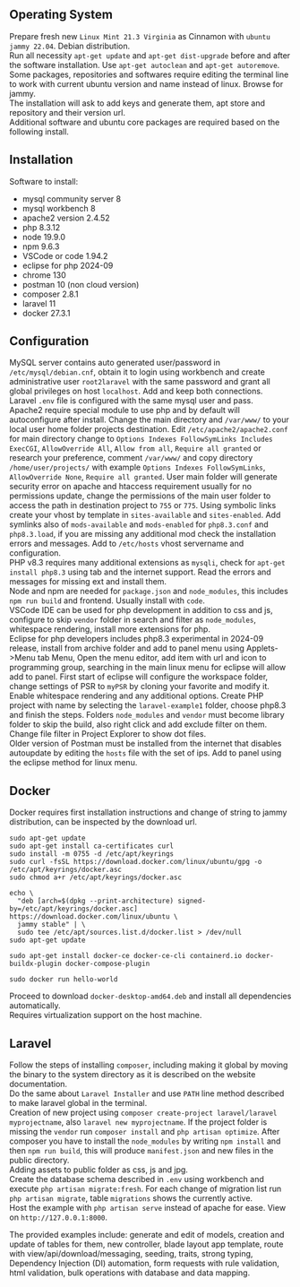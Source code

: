 ## Operating System

Prepare fresh new `Linux Mint 21.3 Virginia` as Cinnamon with `ubuntu jammy 22.04`. Debian distribution.  
Run all necessity `apt-get update` and `apt-get dist-upgrade` before and after the software installation. Use `apt-get autoclean` and `apt-get autoremove`.  
Some packages, repositories and softwares require editing the terminal line to work with current ubuntu version and name instead of linux. Browse for jammy.  
The installation will ask to add keys and generate them, apt store and repository and their version url.  
Additional software and ubuntu core packages are required based on the following install.  

## Installation

Software to install:  
- mysql community server 8  
- mysql workbench 8  
- apache2 version 2.4.52  
- php 8.3.12  
- node 19.9.0  
- npm 9.6.3  
- VSCode or code 1.94.2  
- eclipse for php 2024-09  
- chrome 130  
- postman 10 (non cloud version)  
- composer 2.8.1  
- laravel 11  
- docker 27.3.1  

## Configuration

MySQL server contains auto generated user/password in `/etc/mysql/debian.cnf`, obtain it to login using workbench and create administrative user `root2laravel` with the same password and grant all global privileges on host `localhost`. Add and keep both connections. Laravel `.env` file is configured with the same mysql user and pass.  
Apache2 require special module to use php and by default will autoconfigure after install. Change the main directory and `/var/www/` to your local user home folder projects destination. Edit `/etc/apache2/apache2.conf` for main directory change to `Options Indexes FollowSymLinks Includes ExecCGI`, `AllowOverride All`, `Allow from all`, `Require all granted` or research your preference, comment `/var/www/` and copy directory `/home/user/projects/` with example `Options Indexes FollowSymLinks`, `AllowOverride None`, `Require all granted`. User main folder will generate security error on apache and htaccess requirement usually for no permissions update, change the permissions of the main user folder to access the path in destination project to `755` or `775`. Using symbolic links create your vhost by template in `sites-available` and `sites-enabled`. Add symlinks also of `mods-available` and `mods-enabled` for `php8.3.conf` and `php8.3.load`, if you are missing any additional mod check the installation errors and messages. Add to `/etc/hosts` vhost servername and configuration.  
PHP v8.3 requires many additional extensions as `mysqli`, check for `apt-get install php8.3` using tab and the internet support. Read the errors and messages for missing ext and install them.  
Node and npm are needed for `package.json` and `node_modules`, this includes `npm run build` and frontend. Usually install with `code`.  
VSCode IDE can be used for php development in addition to css and js, configure to skip `vendor` folder in search and filter as `node_modules`, whitespace rendering, install more extensions for php.  
Eclipse for php developers includes php8.3 experimental in 2024-09 release, install from archive folder and add to panel menu using Applets->Menu tab Menu, Open the menu editor, add item with url and icon to programming group, searching in the main linux menu for eclipse will allow add to panel. First start of eclipse will configure the workspace folder, change settings of PSR to `myPSR` by cloning your favorite and modify it. Enable whitespace rendering and any additional options. Create PHP project with name by selecting the `laravel-example1` folder, choose php8.3 and finish the steps. Folders `node_modules` and `vendor` must become library folder to skip the build, also right click and add exclude filter on them. Change file filter in Project Explorer to show dot files.  
Older version of Postman must be installed from the internet that disables autoupdate by editing the `hosts` file with the set of ips. Add to panel using the eclipse method for linux menu.  

## Docker

Docker requires first installation instructions and change of string to jammy distribution, can be inspected by the download url.  

```
sudo apt-get update
sudo apt-get install ca-certificates curl
sudo install -m 0755 -d /etc/apt/keyrings
sudo curl -fsSL https://download.docker.com/linux/ubuntu/gpg -o /etc/apt/keyrings/docker.asc
sudo chmod a+r /etc/apt/keyrings/docker.asc

echo \
  "deb [arch=$(dpkg --print-architecture) signed-by=/etc/apt/keyrings/docker.asc] https://download.docker.com/linux/ubuntu \
  jammy stable" | \
  sudo tee /etc/apt/sources.list.d/docker.list > /dev/null
sudo apt-get update

sudo apt-get install docker-ce docker-ce-cli containerd.io docker-buildx-plugin docker-compose-plugin

sudo docker run hello-world
```

Proceed to download `docker-desktop-amd64.deb` and install all dependencies automatically.  
Requires virtualization support on the host machine.  

## Laravel

Follow the steps of installing `composer`, including making it global by moving the binary to the system directory as it is described on the website documentation.  
Do the same about `Laravel Installer` and use `PATH` line method described to make laravel global in the terminal.  
Creation of new project using `composer create-project laravel/laravel myprojectname`, also `laravel new myprojectname`. If the project folder is missing the `vendor` run `composer install` and `php artisan optimize`. After composer you have to install the `node_modules` by writing `npm install` and then `npm run build`, this will produce `manifest.json` and new files in the public directory.  
Adding assets to public folder as css, js and jpg.  
Create the database schema described in `.env` using workbench and execute `php artisan migrate:fresh`. For each change of migration list run `php artisan migrate`, table `migrations` shows the currently active.  
Host the example with `php artisan serve` instead of apache for ease. View on `http://127.0.0.1:8000`.  

The provided examples include: generate and edit of models, creation and update of tables for them, new controller, blade layout app template, route with view/api/download/messaging, seeding, traits, strong typing, Dependency Injection (DI) automation, form requests with rule validation, html validation, bulk operations with database and data mapping.  
